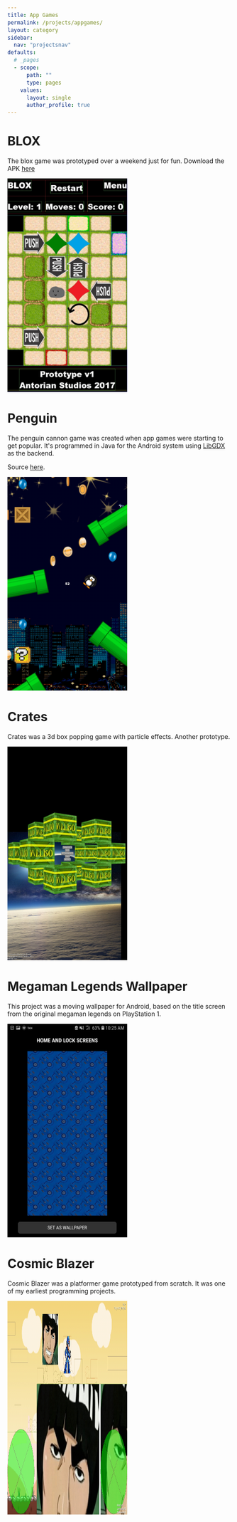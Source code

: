 ```yaml
---
title: App Games
permalink: /projects/appgames/
layout: category
sidebar:
  nav: "projectsnav"
defaults:
  # _pages
  - scope:
      path: ""
      type: pages
    values:
      layout: single
      author_profile: true
---
```

# BLOX

The blox game was prototyped over a weekend just for fun. Download the APK [here](/assets/Blox-proto5.apk)

<img src="/assets/blox.jpg" width="270" height="480">

# Penguin
The penguin cannon game was created when app games were starting to get popular. It's programmed in Java for the Android system using [LibGDX](https://libgdx.badlogicgames.com/) as the backend.

Source [here](https://bitbucket.org/tjb1991/cannongame/src/master/).

<img src="/assets/penguin.jpg" width="270" height="480">

# Crates

Crates was a 3d box popping game with particle effects. Another prototype.

<img src="/assets/crates.jpg" width="270" height="480">

# Megaman Legends Wallpaper

This project was a moving wallpaper for Android, based on the title screen from the original megaman legends on PlayStation 1.

<img src="/assets/megaman.jpg" width="270" height="480">

# Cosmic Blazer

Cosmic Blazer was a platformer game prototyped from scratch. It was one of my earliest programming projects.

<img src="/assets/blazer.jpg" width="270" height="480">
